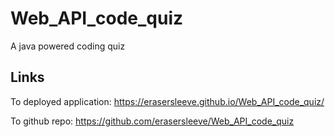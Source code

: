 # Web_API_code_quiz
A java powered coding quiz



## Links
To deployed application: https://erasersleeve.github.io/Web_API_code_quiz/

To github repo: https://github.com/erasersleeve/Web_API_code_quiz